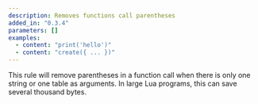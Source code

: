 ```yaml
---
description: Removes functions call parentheses
added_in: "0.3.4"
parameters: []
examples:
  - content: "print('hello')"
  - content: "create({ ... })"
---
```


This rule will remove parentheses in a function call when there is only one string or one table as arguments. In large Lua programs, this can save several thousand bytes.
